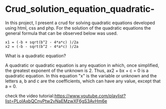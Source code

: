 # Crud_solution_equation_quadratic-
In this project, I present a crud for solving quadratic equations developed using html, css and php. For the solution of the quadratic equations the general formula that can be observed below was used.

    x1 = (-b + sqrt(b^2 - 4*a*c) )/2a
    x2 = (-b - sqrt(b^2 - 4*a*c) )/2a

What is a quadratic equation?

A quadratic or quadratic equation is any equation in which, once simplified, the greatest exponent of the unknown is 2. Thus, ax2 + bx + c = 0 is a quadratic equation. In this equation "x" is the variable or unknown and the letters a, b and c are the coefficients, which can have any value, except that a = 0.

check the video tutorial:https://www.youtube.com/playlist?list=PLoIAxbQCnyPtw2vNaEMzwXF6gS3AvHm6e
